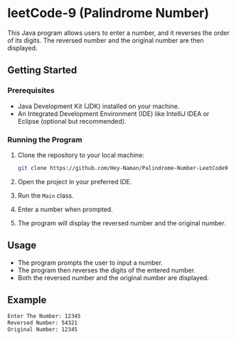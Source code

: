 # leetCode-9 (Palindrome Number)

This Java program allows users to enter a number, and it reverses the order of its digits. The reversed number and the original number are then displayed.

## Getting Started

### Prerequisites

- Java Development Kit (JDK) installed on your machine.
- An Integrated Development Environment (IDE) like IntelliJ IDEA or Eclipse (optional but recommended).

### Running the Program

1. Clone the repository to your local machine:

    ```bash
    git clone https://github.com/Hey-Naman/Palindrome-Number-LeetCode9
    ```

2. Open the project in your preferred IDE.

3. Run the `Main` class.

4. Enter a number when prompted.

5. The program will display the reversed number and the original number.

## Usage

- The program prompts the user to input a number.
- The program then reverses the digits of the entered number.
- Both the reversed number and the original number are displayed.

## Example

```bash
Enter The Number: 12345
Reversed Number: 54321
Original Number: 12345

